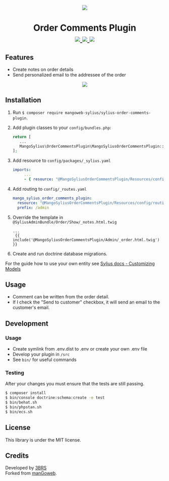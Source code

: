 <p align="center">
    <a href="https://www.3brs.com" target="_blank">
        <img src="https://3brs1.fra1.cdn.digitaloceanspaces.com/3brs/logo/3BRS-logo-sylius-200.png"/>
    </a>
</p>
<h1 align="center">
Order Comments Plugin
<br />
    <a href="https://packagist.org/packages/3brs/sylius-order-comments-plugin" title="License" target="_blank">
        <img src="https://img.shields.io/packagist/l/3brs/sylius-order-comments-plugin.svg" />
    </a>
    <a href="https://packagist.org/packages/3brs/sylius-order-comments-plugin" title="Version" target="_blank">
        <img src="https://img.shields.io/packagist/v/3brs/sylius-order-comments-plugin.svg" />
    </a>
    <a href="http://travis-ci.com/3brs/sylius-order-comments-plugin" title="Build status" target="_blank">
        <img src="https://img.shields.io/travis/3brs/sylius-order-comments-plugin/master.svg" />
    </a>
</h1>

## Features

* Create notes on order details
* Send personalized email to the addressee of the order

<p align="center">
	<img src="https://raw.githubusercontent.com/mangoweb-sylius/SyliusOrderCommentsPlugin/master/doc/CreateEmailsAndNotes.png"/>
</p>

## Installation

1. Run `$ composer require mangoweb-sylius/sylius-order-comments-plugin`.

2. Add plugin classes to your `config/bundles.php`:
 
   ```php
   return [
      ...
      MangoSylius\OrderCommentsPlugin\MangoSyliusOrderCommentsPlugin::class => ['all' => true],
   ];
   ```
  
3. Add resource to `config/packages/_sylius.yaml`

    ```yaml
    imports:
         ...
         - { resource: "@MangoSyliusOrderCommentsPlugin/Resources/config/config.yml" }
    ```
   
4. Add routing to `config/_routes.yaml`

    ```yaml
    mango_sylius_order_comments_plugin:
      resource: "@MangoSyliusOrderCommentsPlugin/Resources/config/routing.yml"
      prefix: /admin
    ```
5. Override the template in `@SyliusAdminBundle/Order/Show/_notes.html.twig`

   ```twig
   ...
    {{ include('@MangoSyliusOrderCommentsPlugin/Admin/_order.html.twig') }}
    ```

6. Create and run doctrine database migrations.

For the guide how to use your own entity see [Sylius docs - Customizing Models](https://docs.sylius.com/en/1.6/customization/model.html)

## Usage

* Comment can be written from the order detail.
* If I check the "Send to customer" checkbox, it will send an email to the customer's email.

## Development

### Usage

- Create symlink from .env.dist to .env or create your own .env file
- Develop your plugin in `/src`
- See `bin/` for useful commands

### Testing

After your changes you must ensure that the tests are still passing.

```bash
$ composer install
$ bin/console doctrine:schema:create -e test
$ bin/behat.sh
$ bin/phpstan.sh
$ bin/ecs.sh
```

License
-------
This library is under the MIT license.

Credits
-------
Developed by [3BRS](https://3brs.com)<br>
Forked from [manGoweb](https://github.com/mangoweb-sylius/SyliusOrderCommentsPlugin).
